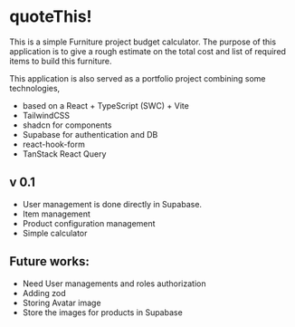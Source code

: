 # quoteThis!

This is a simple Furniture project budget calculator. The purpose of this application is to give a rough estimate on the total cost and list of required items to build this furniture.

This application is also served as a portfolio project combining some technologies, 

- based on a React + TypeScript (SWC) + Vite
- TailwindCSS
- shadcn for components
- Supabase for authentication and DB
- react-hook-form 
- TanStack React Query

## v 0.1
- User management is done directly in Supabase. 
- Item management
- Product configuration management
- Simple calculator

## Future works:
- Need User managements and roles authorization
- Adding zod
- Storing Avatar image
- Store the images for products in Supabase
